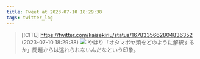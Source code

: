 ```yaml
---
title: Tweet at 2023-07-10 18:29:38
tags: twitter_log
---
```


> [!CITE] https://twitter.com/kaisekiriu/status/1678335662804836352 (2023-07-10 18:29:38)
> ![](https://twitter.com/kaisekiriu/status/1678335662804836352)
> やはり「オタマボヤ類をどのように解釈するか」問題からは逃れられないんだなという印象。

